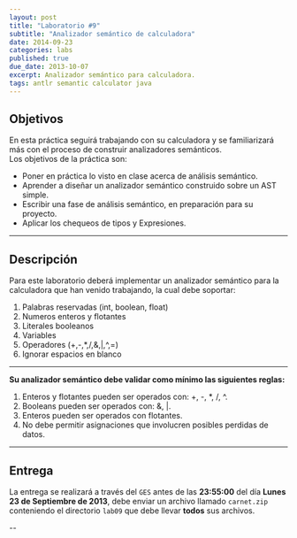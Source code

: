 ```yaml
---
layout: post
title: "Laboratorio #9"
subtitle: "Analizador semántico de calculadora"
date: 2014-09-23
categories: labs
published: true
due_date: 2013-10-07
excerpt: Analizador semántico para calculadora.
tags: antlr semantic calculator java
---
```


Objetivos
---------
En esta práctica seguirá trabajando con su calculadora y se familiarizará más con el proceso de construir analizadores semánticos.  
Los objetivos de la práctica son:
- Poner en práctica lo visto en clase acerca de análisis semántico.
- Aprender a diseñar un analizador semántico construido sobre un AST simple.
- Escribir una fase de análisis semántico, en preparación para su proyecto.
- Aplicar los chequeos de tipos y Expresiones.

---

Descripción
-----------
Para este laboratorio deberá implementar un analizador semántico para la calculadora que han venido trabajando, la cual debe soportar:
1. Palabras reservadas (int, boolean, float)
2. Numeros enteros y flotantes
6. Literales booleanos
7. Variables
9. Operadores (+,-,\*,/,&,|,^,=)
10. Ignorar espacios en blanco  

---

**Su analizador semántico debe validar como mínimo las siguientes reglas:**

1. Enteros y flotantes pueden ser operados con: +, -, \*, /, ^.
2. Booleans pueden ser operados con: &, |.
3. Enteros pueden ser operados con flotantes.
4. No debe permitir asignaciones que involucren posibles perdidas de datos.

---

Entrega
-------

La entrega se realizará a través del `GES` antes de las **23:55:00** del día **Lunes 23 de Septiembre de 2013**, debe enviar un archivo llamado `carnet.zip` conteniendo el directorio `lab09` que debe llevar **todos** sus archivos.


--
